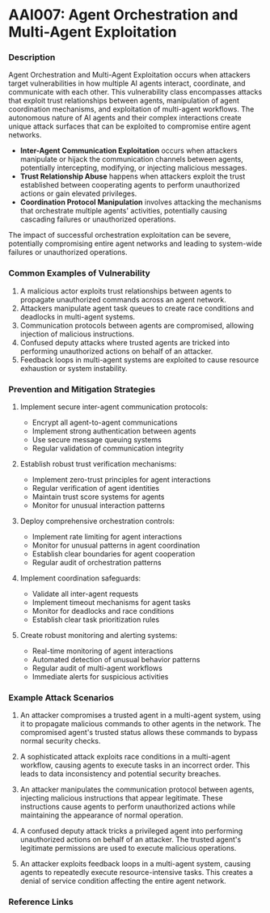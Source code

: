 # AAI007: Agent Orchestration and Multi-Agent Exploitation

### Description

Agent Orchestration and Multi-Agent Exploitation occurs when attackers target vulnerabilities in how multiple AI agents interact, coordinate, and communicate with each other. This vulnerability class encompasses attacks that exploit trust relationships between agents, manipulation of agent coordination mechanisms, and exploitation of multi-agent workflows. The autonomous nature of AI agents and their complex interactions create unique attack surfaces that can be exploited to compromise entire agent networks.

* **Inter-Agent Communication Exploitation** occurs when attackers manipulate or hijack the communication channels between agents, potentially intercepting, modifying, or injecting malicious messages.
* **Trust Relationship Abuse** happens when attackers exploit the trust established between cooperating agents to perform unauthorized actions or gain elevated privileges.
* **Coordination Protocol Manipulation** involves attacking the mechanisms that orchestrate multiple agents' activities, potentially causing cascading failures or unauthorized operations.

The impact of successful orchestration exploitation can be severe, potentially compromising entire agent networks and leading to system-wide failures or unauthorized operations.

### Common Examples of Vulnerability

1. A malicious actor exploits trust relationships between agents to propagate unauthorized commands across an agent network.
2. Attackers manipulate agent task queues to create race conditions and deadlocks in multi-agent systems.
3. Communication protocols between agents are compromised, allowing injection of malicious instructions.
4. Confused deputy attacks where trusted agents are tricked into performing unauthorized actions on behalf of an attacker.
5. Feedback loops in multi-agent systems are exploited to cause resource exhaustion or system instability.

### Prevention and Mitigation Strategies

1. Implement secure inter-agent communication protocols:
   - Encrypt all agent-to-agent communications
   - Implement strong authentication between agents
   - Use secure message queuing systems
   - Regular validation of communication integrity

2. Establish robust trust verification mechanisms:
   - Implement zero-trust principles for agent interactions
   - Regular verification of agent identities
   - Maintain trust score systems for agents
   - Monitor for unusual interaction patterns

3. Deploy comprehensive orchestration controls:
   - Implement rate limiting for agent interactions
   - Monitor for unusual patterns in agent coordination
   - Establish clear boundaries for agent cooperation
   - Regular audit of orchestration patterns

4. Implement coordination safeguards:
   - Validate all inter-agent requests
   - Implement timeout mechanisms for agent tasks
   - Monitor for deadlocks and race conditions
   - Establish clear task prioritization rules

5. Create robust monitoring and alerting systems:
   - Real-time monitoring of agent interactions
   - Automated detection of unusual behavior patterns
   - Regular audit of multi-agent workflows
   - Immediate alerts for suspicious activities

### Example Attack Scenarios

1. An attacker compromises a trusted agent in a multi-agent system, using it to propagate malicious commands to other agents in the network. The compromised agent's trusted status allows these commands to bypass normal security checks.

2. A sophisticated attack exploits race conditions in a multi-agent workflow, causing agents to execute tasks in an incorrect order. This leads to data inconsistency and potential security breaches.

3. An attacker manipulates the communication protocol between agents, injecting malicious instructions that appear legitimate. These instructions cause agents to perform unauthorized actions while maintaining the appearance of normal operation.

4. A confused deputy attack tricks a privileged agent into performing unauthorized actions on behalf of an attacker. The trusted agent's legitimate permissions are used to execute malicious operations.

5. An attacker exploits feedback loops in a multi-agent system, causing agents to repeatedly execute resource-intensive tasks. This creates a denial of service condition affecting the entire agent network.

### Reference Links

